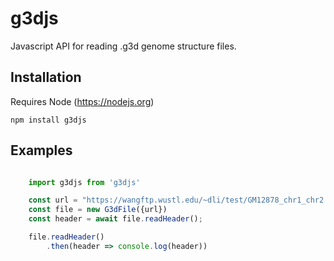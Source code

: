 # g3djs

Javascript API for reading .g3d genome structure files.

## Installation

Requires Node (https://nodejs.org)

```
npm install g3djs
```

## Examples

```js

    import g3djs from 'g3djs'

    const url = "https://wangftp.wustl.edu/~dli/test/GM12878_chr1_chr2.g3d"
    const file = new G3dFile({url})
    const header = await file.readHeader();

    file.readHeader()
        .then(header => console.log(header))

```
